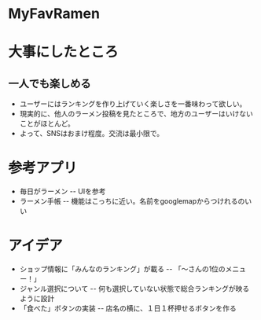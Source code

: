 # MyFavRamen

# 大事にしたところ
## 一人でも楽しめる
- ユーザーにはランキングを作り上げていく楽しさを一番味わって欲しい。
- 現実的に、他人のラーメン投稿を見たところで、地方のユーザーはいけないことがほとんど。
- よって、SNSはおまけ程度。交流は最小限で。

# 参考アプリ
- 毎日がラーメン
-- UIを参考
- ラーメン手帳
-- 機能はこっちに近い。名前をgooglemapからつけれるのいい

# アイデア
- ショップ情報に「みんなのランキング」が載る
-- 「〜さんの1位のメニュー！」
- ジャンル選択について
-- 何も選択していない状態で総合ランキングが映るように設計
- 「食べた」ボタンの実装
-- 店名の横に、１日１杯押せるボタンを作る